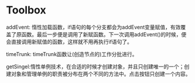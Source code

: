# Toolbox


addEvent: 惰性加载函数，if语句的每个分支都会为addEvent变量赋值，有效覆盖了原函数。最后一步便是调用了新赋函数。下一次调用addEvent()的时候，便会直接调用新赋值的函数，这样就不用再执行if语句了。

timeTrunk: timeTrunk函数让(创造节点的)工作分批进行。

getSingel:惰性单例技术，在合适的时候才创建对象，并且只创建唯一的一个；创建对象和管理单例的职责被分布在两个不同的方法中。点击按钮只创建一个内容。
